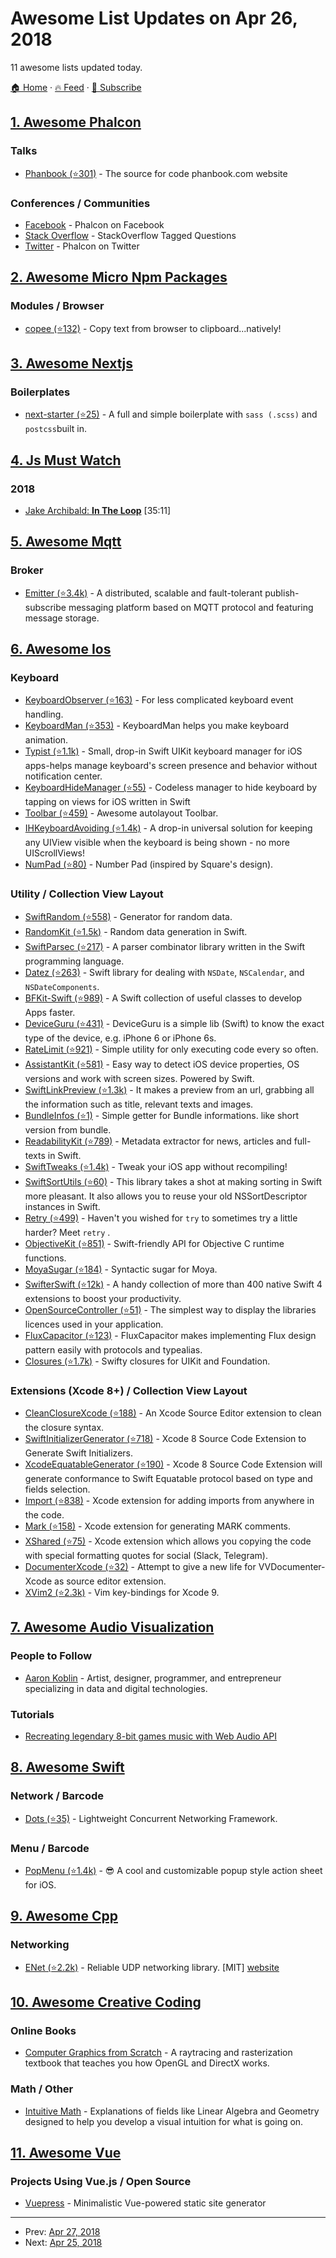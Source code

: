 # Awesome List Updates on Apr 26, 2018

11 awesome lists updated today.

[🏠 Home](/README.md) · [🔥 Feed](https://test.trackawesomelist.com/feed.xml) · [📮 Subscribe](https://trackawesomelist.us17.list-manage.com/subscribe?u=d2f0117aa829c83a63ec63c2f&id=36a103854c)



## [1. Awesome Phalcon](/content/phalcon/awesome-phalcon/README.md)

### Talks

*   [Phanbook (⭐301)](https://github.com/phanbook/phanbook/) - The source for code phanbook.com website

### Conferences / Communities

*   [Facebook](https://www.facebook.com/Phalcon-Framework-134230726685897) - Phalcon on Facebook
*   [Stack Overflow](https://stackoverflow.com/questions/tagged/phalcon) - StackOverflow Tagged Questions
*   [Twitter](https://twitter.com/phalconphp) - Phalcon on Twitter

## [2. Awesome Micro Npm Packages](/content/parro-it/awesome-micro-npm-packages/README.md)

### Modules / Browser

*   [copee (⭐132)](https://github.com/styfle/copee) - Copy text from browser to clipboard...natively!

## [3. Awesome Nextjs](/content/unicodeveloper/awesome-nextjs/README.md)

### Boilerplates

*   [next-starter (⭐25)](https://github.com/YuriBrunetto/next-starter) - A full and simple boilerplate with `sass (.scss)` and `postcss`built in.

## [4. Js Must Watch](/content/bolshchikov/js-must-watch/README.md)

### 2018

*   [Jake Archibald: **In The Loop**](https://www.youtube.com/watch?v=cCOL7MC4Pl0) \[35:11]

## [5. Awesome Mqtt](/content/hobbyquaker/awesome-mqtt/README.md)

### Broker

*   [Emitter (⭐3.4k)](https://github.com/emitter-io/emitter) - A distributed, scalable and fault-tolerant publish-subscribe messaging platform based on MQTT protocol and featuring message storage.

## [6. Awesome Ios](/content/vsouza/awesome-ios/README.md)

### Keyboard

*   [KeyboardObserver (⭐163)](https://github.com/morizotter/KeyboardObserver) - For less complicated keyboard event handling.
*   [KeyboardMan (⭐353)](https://github.com/nixzhu/KeyboardMan) - KeyboardMan helps you make keyboard animation.
*   [Typist (⭐1.1k)](https://github.com/totocaster/Typist) - Small, drop-in Swift UIKit keyboard manager for iOS apps-helps manage keyboard's screen presence and behavior without notification center.
*   [KeyboardHideManager (⭐55)](https://github.com/bonyadmitr/KeyboardHideManager) - Codeless manager to hide keyboard by tapping on views for iOS written in Swift
*   [Toolbar (⭐459)](https://github.com/1amageek/Toolbar) - Awesome autolayout Toolbar.
*   [IHKeyboardAvoiding (⭐1.4k)](https://github.com/IdleHandsApps/IHKeyboardAvoiding) - A drop-in universal solution for keeping any UIView visible when the keyboard is being shown - no more UIScrollViews!
*   [NumPad (⭐80)](https://github.com/efremidze/NumPad) - Number Pad (inspired by Square's design).

### Utility / Collection View Layout

*   [SwiftRandom (⭐558)](https://github.com/thellimist/SwiftRandom) - Generator for random data.
*   [RandomKit (⭐1.5k)](https://github.com/nvzqz/RandomKit/) - Random data generation in Swift.
*   [SwiftParsec (⭐217)](https://github.com/davedufresne/SwiftParsec) - A parser combinator library written in the Swift programming language.
*   [Datez (⭐263)](https://github.com/SwiftKitz/Datez) - Swift library for dealing with `NSDate`, `NSCalendar`, and `NSDateComponents`.
*   [BFKit-Swift (⭐989)](https://github.com/FabrizioBrancati/BFKit-Swift) - A Swift collection of useful classes to develop Apps faster.
*   [DeviceGuru (⭐431)](https://github.com/InderKumarRathore/DeviceGuru/) - DeviceGuru is a simple lib (Swift) to know the exact type of the device, e.g. iPhone 6 or iPhone 6s.
*   [RateLimit (⭐921)](https://github.com/soffes/RateLimit) - Simple utility for only executing code every so often.
*   [AssistantKit (⭐581)](https://github.com/anatoliyv/AssistantKit) - Easy way to detect iOS device properties, OS versions and work with screen sizes. Powered by Swift.
*   [SwiftLinkPreview (⭐1.3k)](https://github.com/LeonardoCardoso/SwiftLinkPreview) - It makes a preview from an url, grabbing all the information such as title, relevant texts and images.
*   [BundleInfos (⭐1)](https://github.com/rollmind/BundleInfos) - Simple getter for Bundle informations. like short version from bundle.
*   [ReadabilityKit (⭐789)](https://github.com/exyte/ReadabilityKit) - Metadata extractor for news, articles and full-texts in Swift.
*   [SwiftTweaks (⭐1.4k)](https://github.com/Khan/SwiftTweaks) - Tweak your iOS app without recompiling!
*   [SwiftSortUtils (⭐60)](https://github.com/dsmatter/SwiftSortUtils) - This library takes a shot at making sorting in Swift more pleasant. It also allows you to reuse your old NSSortDescriptor instances in Swift.
*   [Retry (⭐499)](https://github.com/icanzilb/Retry) - Haven't you wished for `try` to sometimes try a little harder? Meet `retry` .
*   [ObjectiveKit (⭐851)](https://github.com/marmelroy/ObjectiveKit) - Swift-friendly API for Objective C runtime functions.
*   [MoyaSugar (⭐184)](https://github.com/devxoul/MoyaSugar) -  Syntactic sugar for Moya.
*   [SwifterSwift (⭐12k)](https://github.com/SwifterSwift/SwifterSwift) -  A handy collection of more than 400 native Swift 4 extensions to boost your productivity.
*   [OpenSourceController (⭐51)](https://github.com/floriangbh/OpenSourceController) - The simplest way to display the libraries licences used in your application.
*   [FluxCapacitor (⭐123)](https://github.com/marty-suzuki/FluxCapacitor) - FluxCapacitor makes implementing Flux design pattern easily with protocols and typealias.
*   [Closures (⭐1.7k)](https://github.com/vhesener/Closures) - Swifty closures for UIKit and Foundation.

### Extensions (Xcode 8+) / Collection View Layout

*   [CleanClosureXcode (⭐188)](https://github.com/BalestraPatrick/CleanClosureXcode) - An Xcode Source Editor extension to clean the closure syntax.
*   [SwiftInitializerGenerator (⭐718)](https://github.com/Bouke/SwiftInitializerGenerator) - Xcode 8 Source Code Extension to Generate Swift Initializers.
*   [XcodeEquatableGenerator (⭐190)](https://github.com/sergdort/XcodeEquatableGenerator) - Xcode 8 Source Code Extension will generate conformance to Swift Equatable protocol based on type and fields selection.
*   [Import (⭐838)](https://github.com/markohlebar/Import) - Xcode extension for adding imports from anywhere in the code.
*   [Mark (⭐158)](https://github.com/velyan/Mark) - Xcode extension for generating MARK comments.
*   [XShared (⭐75)](https://github.com/Otbivnoe/XShared) - Xcode extension which allows you copying the code with special formatting quotes for social (Slack, Telegram).
*   [DocumenterXcode (⭐32)](https://github.com/serhii-londar/DocumenterXcode) - Attempt to give a new life for VVDocumenter-Xcode as source editor extension.
*   [XVim2 (⭐2.3k)](https://github.com/XVimProject/XVim2) - Vim key-bindings for Xcode 9.

## [7. Awesome Audio Visualization](/content/willianjusten/awesome-audio-visualization/README.md)

### People to Follow

*   [Aaron Koblin](http://www.aaronkoblin.com/) - Artist, designer, programmer, and entrepreneur specializing in data and digital technologies.

### Tutorials

*   [Recreating legendary 8-bit games music with Web Audio API](https://codepen.io/gregh/post/recreating-legendary-8-bit-games-music-with-web-audio-api)

## [8. Awesome Swift](/content/matteocrippa/awesome-swift/README.md)

### Network / Barcode

*   [Dots (⭐35)](https://github.com/iAmrSalman/Dots) - Lightweight Concurrent Networking Framework.

### Menu / Barcode

*   [PopMenu (⭐1.4k)](https://github.com/CaliCastle/PopMenu) - 😎 A cool and customizable popup style action sheet for iOS.

## [9. Awesome Cpp](/content/fffaraz/awesome-cpp/README.md)

### Networking

*   [ENet (⭐2.2k)](https://github.com/lsalzman/enet) - Reliable UDP networking library. \[MIT] [website](http://enet.bespin.org/)

## [10. Awesome Creative Coding](/content/terkelg/awesome-creative-coding/README.md)

### Online Books

*   [Computer Graphics from Scratch](http://www.gabrielgambetta.com/computer-graphics-from-scratch/introduction.html) -  A raytracing and rasterization textbook that teaches you how OpenGL and DirectX works.

### Math / Other

*   [Intuitive Math](https://intuitive-math.club/) - Explanations of fields like Linear Algebra and Geometry designed to help you develop a visual intuition for what is going on.

## [11. Awesome Vue](/content/vuejs/awesome-vue/README.md)

### Projects Using Vue.js / Open Source

*   [Vuepress](https://vuepress.vuejs.org/) - Minimalistic Vue-powered static site generator

---

- Prev: [Apr 27, 2018](/content/2018/04/27/README.md)
- Next: [Apr 25, 2018](/content/2018/04/25/README.md)